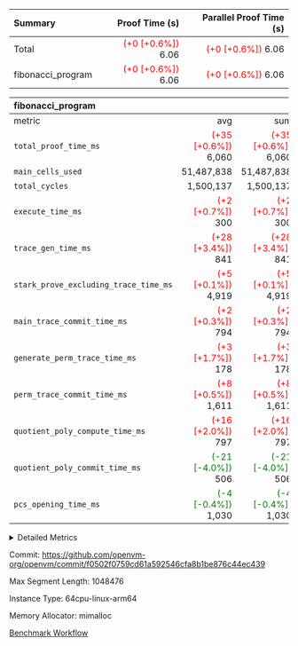 | Summary | Proof Time (s) | Parallel Proof Time (s) |
|:---|---:|---:|
| Total | <span style='color: red'>(+0 [+0.6%])</span> 6.06 | <span style='color: red'>(+0 [+0.6%])</span> 6.06 |
| fibonacci_program | <span style='color: red'>(+0 [+0.6%])</span> 6.06 | <span style='color: red'>(+0 [+0.6%])</span> 6.06 |


| fibonacci_program |||||
|:---|---:|---:|---:|---:|
|metric|avg|sum|max|min|
| `total_proof_time_ms ` | <span style='color: red'>(+35 [+0.6%])</span> 6,060 | <span style='color: red'>(+35 [+0.6%])</span> 6,060 | <span style='color: red'>(+35 [+0.6%])</span> 6,060 | <span style='color: red'>(+35 [+0.6%])</span> 6,060 |
| `main_cells_used     ` |  51,487,838 |  51,487,838 |  51,487,838 |  51,487,838 |
| `total_cycles        ` |  1,500,137 |  1,500,137 |  1,500,137 |  1,500,137 |
| `execute_time_ms     ` | <span style='color: red'>(+2 [+0.7%])</span> 300 | <span style='color: red'>(+2 [+0.7%])</span> 300 | <span style='color: red'>(+2 [+0.7%])</span> 300 | <span style='color: red'>(+2 [+0.7%])</span> 300 |
| `trace_gen_time_ms   ` | <span style='color: red'>(+28 [+3.4%])</span> 841 | <span style='color: red'>(+28 [+3.4%])</span> 841 | <span style='color: red'>(+28 [+3.4%])</span> 841 | <span style='color: red'>(+28 [+3.4%])</span> 841 |
| `stark_prove_excluding_trace_time_ms` | <span style='color: red'>(+5 [+0.1%])</span> 4,919 | <span style='color: red'>(+5 [+0.1%])</span> 4,919 | <span style='color: red'>(+5 [+0.1%])</span> 4,919 | <span style='color: red'>(+5 [+0.1%])</span> 4,919 |
| `main_trace_commit_time_ms` | <span style='color: red'>(+2 [+0.3%])</span> 794 | <span style='color: red'>(+2 [+0.3%])</span> 794 | <span style='color: red'>(+2 [+0.3%])</span> 794 | <span style='color: red'>(+2 [+0.3%])</span> 794 |
| `generate_perm_trace_time_ms` | <span style='color: red'>(+3 [+1.7%])</span> 178 | <span style='color: red'>(+3 [+1.7%])</span> 178 | <span style='color: red'>(+3 [+1.7%])</span> 178 | <span style='color: red'>(+3 [+1.7%])</span> 178 |
| `perm_trace_commit_time_ms` | <span style='color: red'>(+8 [+0.5%])</span> 1,611 | <span style='color: red'>(+8 [+0.5%])</span> 1,611 | <span style='color: red'>(+8 [+0.5%])</span> 1,611 | <span style='color: red'>(+8 [+0.5%])</span> 1,611 |
| `quotient_poly_compute_time_ms` | <span style='color: red'>(+16 [+2.0%])</span> 797 | <span style='color: red'>(+16 [+2.0%])</span> 797 | <span style='color: red'>(+16 [+2.0%])</span> 797 | <span style='color: red'>(+16 [+2.0%])</span> 797 |
| `quotient_poly_commit_time_ms` | <span style='color: green'>(-21 [-4.0%])</span> 506 | <span style='color: green'>(-21 [-4.0%])</span> 506 | <span style='color: green'>(-21 [-4.0%])</span> 506 | <span style='color: green'>(-21 [-4.0%])</span> 506 |
| `pcs_opening_time_ms ` | <span style='color: green'>(-4 [-0.4%])</span> 1,030 | <span style='color: green'>(-4 [-0.4%])</span> 1,030 | <span style='color: green'>(-4 [-0.4%])</span> 1,030 | <span style='color: green'>(-4 [-0.4%])</span> 1,030 |



<details>
<summary>Detailed Metrics</summary>

| group | num_segments | keygen_time_ms | commit_exe_time_ms |
| --- | --- | --- | --- |
| fibonacci_program | 1 | 367 | 5 | 

| group | air_name | quotient_deg | interactions | constraints |
| --- | --- | --- | --- | --- |
| fibonacci_program | AccessAdapterAir<16> | 2 | 5 | 14 | 
| fibonacci_program | AccessAdapterAir<2> | 2 | 5 | 14 | 
| fibonacci_program | AccessAdapterAir<32> | 2 | 5 | 14 | 
| fibonacci_program | AccessAdapterAir<4> | 2 | 5 | 14 | 
| fibonacci_program | AccessAdapterAir<64> | 2 | 5 | 14 | 
| fibonacci_program | AccessAdapterAir<8> | 2 | 5 | 14 | 
| fibonacci_program | BitwiseOperationLookupAir<8> | 2 | 2 | 4 | 
| fibonacci_program | MemoryMerkleAir<8> | 2 | 4 | 40 | 
| fibonacci_program | PersistentBoundaryAir<8> | 2 | 3 | 6 | 
| fibonacci_program | PhantomAir | 2 | 3 | 5 | 
| fibonacci_program | Poseidon2PeripheryAir<BabyBearParameters>, 1> | 2 | 1 | 286 | 
| fibonacci_program | ProgramAir | 1 | 1 | 4 | 
| fibonacci_program | RangeTupleCheckerAir<2> | 1 | 1 | 4 | 
| fibonacci_program | VariableRangeCheckerAir | 1 | 1 | 4 | 
| fibonacci_program | VmAirWrapper<Rv32BaseAluAdapterAir, BaseAluCoreAir<4, 8> | 2 | 19 | 43 | 
| fibonacci_program | VmAirWrapper<Rv32BaseAluAdapterAir, LessThanCoreAir<4, 8> | 2 | 17 | 39 | 
| fibonacci_program | VmAirWrapper<Rv32BaseAluAdapterAir, ShiftCoreAir<4, 8> | 2 | 23 | 90 | 
| fibonacci_program | VmAirWrapper<Rv32BranchAdapterAir, BranchEqualCoreAir<4> | 2 | 11 | 25 | 
| fibonacci_program | VmAirWrapper<Rv32BranchAdapterAir, BranchLessThanCoreAir<4, 8> | 2 | 13 | 41 | 
| fibonacci_program | VmAirWrapper<Rv32CondRdWriteAdapterAir, Rv32JalLuiCoreAir> | 2 | 10 | 22 | 
| fibonacci_program | VmAirWrapper<Rv32HintStoreAdapterAir, Rv32HintStoreCoreAir> | 2 | 15 | 17 | 
| fibonacci_program | VmAirWrapper<Rv32JalrAdapterAir, Rv32JalrCoreAir> | 2 | 16 | 20 | 
| fibonacci_program | VmAirWrapper<Rv32LoadStoreAdapterAir, LoadSignExtendCoreAir<4, 8> | 2 | 18 | 33 | 
| fibonacci_program | VmAirWrapper<Rv32LoadStoreAdapterAir, LoadStoreCoreAir<4> | 2 | 17 | 38 | 
| fibonacci_program | VmAirWrapper<Rv32MultAdapterAir, DivRemCoreAir<4, 8> | 2 | 25 | 88 | 
| fibonacci_program | VmAirWrapper<Rv32MultAdapterAir, MulHCoreAir<4, 8> | 2 | 24 | 38 | 
| fibonacci_program | VmAirWrapper<Rv32MultAdapterAir, MultiplicationCoreAir<4, 8> | 2 | 19 | 26 | 
| fibonacci_program | VmAirWrapper<Rv32RdWriteAdapterAir, Rv32AuipcCoreAir> | 2 | 11 | 15 | 
| fibonacci_program | VmConnectorAir | 2 | 3 | 9 | 

| group | air_name | segment | rows | prep_cols | perm_cols | main_cols | cells |
| --- | --- | --- | --- | --- | --- | --- | --- |
| fibonacci_program | AccessAdapterAir<8> | 0 | 64 |  | 24 | 17 | 2,624 | 
| fibonacci_program | BitwiseOperationLookupAir<8> | 0 | 65,536 | 3 | 8 | 2 | 655,360 | 
| fibonacci_program | MemoryMerkleAir<8> | 0 | 256 |  | 20 | 32 | 13,312 | 
| fibonacci_program | PersistentBoundaryAir<8> | 0 | 64 |  | 12 | 20 | 2,048 | 
| fibonacci_program | PhantomAir | 0 | 2 |  | 12 | 6 | 36 | 
| fibonacci_program | Poseidon2PeripheryAir<BabyBearParameters>, 1> | 0 | 256 |  | 8 | 300 | 78,848 | 
| fibonacci_program | ProgramAir | 0 | 4,096 |  | 8 | 10 | 73,728 | 
| fibonacci_program | RangeTupleCheckerAir<2> | 0 | 524,288 | 2 | 8 | 1 | 4,718,592 | 
| fibonacci_program | VariableRangeCheckerAir | 0 | 262,144 | 2 | 8 | 1 | 2,359,296 | 
| fibonacci_program | VmAirWrapper<Rv32BaseAluAdapterAir, BaseAluCoreAir<4, 8> | 0 | 1,048,576 |  | 80 | 36 | 121,634,816 | 
| fibonacci_program | VmAirWrapper<Rv32BaseAluAdapterAir, LessThanCoreAir<4, 8> | 0 | 524,288 |  | 40 | 37 | 40,370,176 | 
| fibonacci_program | VmAirWrapper<Rv32BaseAluAdapterAir, ShiftCoreAir<4, 8> | 0 | 2 |  | 52 | 53 | 210 | 
| fibonacci_program | VmAirWrapper<Rv32BranchAdapterAir, BranchEqualCoreAir<4> | 0 | 262,144 |  | 48 | 26 | 19,398,656 | 
| fibonacci_program | VmAirWrapper<Rv32BranchAdapterAir, BranchLessThanCoreAir<4, 8> | 0 | 8 |  | 56 | 32 | 704 | 
| fibonacci_program | VmAirWrapper<Rv32CondRdWriteAdapterAir, Rv32JalLuiCoreAir> | 0 | 131,072 |  | 44 | 18 | 8,126,464 | 
| fibonacci_program | VmAirWrapper<Rv32HintStoreAdapterAir, Rv32HintStoreCoreAir> | 0 | 4 |  | 36 | 26 | 248 | 
| fibonacci_program | VmAirWrapper<Rv32JalrAdapterAir, Rv32JalrCoreAir> | 0 | 16 |  | 36 | 28 | 1,024 | 
| fibonacci_program | VmAirWrapper<Rv32LoadStoreAdapterAir, LoadStoreCoreAir<4> | 0 | 32 |  | 72 | 40 | 3,584 | 
| fibonacci_program | VmAirWrapper<Rv32RdWriteAdapterAir, Rv32AuipcCoreAir> | 0 | 16 |  | 28 | 21 | 784 | 
| fibonacci_program | VmConnectorAir | 0 | 2 | 1 | 12 | 4 | 32 | 

| group | segment | trace_gen_time_ms | total_proof_time_ms | total_cycles | total_cells | stark_prove_excluding_trace_time_ms | quotient_poly_compute_time_ms | quotient_poly_commit_time_ms | perm_trace_commit_time_ms | pcs_opening_time_ms | main_trace_commit_time_ms | main_cells_used | generate_perm_trace_time_ms | execute_time_ms |
| --- | --- | --- | --- | --- | --- | --- | --- | --- | --- | --- | --- | --- | --- | --- |
| fibonacci_program | 0 | 841 | 6,060 | 1,500,137 | 197,440,542 | 4,919 | 797 | 506 | 1,611 | 1,030 | 794 | 51,487,838 | 178 | 300 | 

</details>


Commit: https://github.com/openvm-org/openvm/commit/f0502f0759cd61a592546cfa8b1be876c44ec439

Max Segment Length: 1048476

Instance Type: 64cpu-linux-arm64

Memory Allocator: mimalloc

[Benchmark Workflow](https://github.com/openvm-org/openvm/actions/runs/12916570516)
